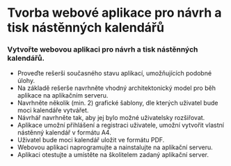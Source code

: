 <h1>Tvorba webové aplikace pro návrh a tisk nástěnných kalendářů</h1>

<h3>Vytvořte webovou aplikaci pro návrh a tisk nástěnných kalendářů.</h3>
<ul>
<li>Proveďte rešerši současného stavu aplikací, umožňujících podobné úlohy.</li>
<li>Na základě rešerše navrhněte vhodný architektonický model pro běh aplikace na aplikačním serveru.</li>
<li>Navrhněte několik (min. 2) grafické šablony, dle kterých uživatel bude moci kalendáře vytvářet.</li>
<li>Návrhář navrhněte tak, aby jej bylo možné uživatelsky rozšiřovat.</li>
<li>Aplikace umožní přihlášení a registraci uživatele, umožní vytvořit vlastní nástěnný kalendář v formátu A4.</li>
<li>Uživatel bude moci kalendář uložit ve formátu PDF.</li>
<li>Webovou aplikaci naprogramujte a nainstalujte na aplikační serveru.</li>
<li>Aplikaci otestujte a umístěte na školitelem zadaný aplikační server.</li>
</ul>